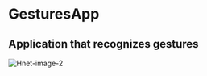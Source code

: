 # GesturesApp
## Application that recognizes gestures

![Hnet-image-2](https://user-images.githubusercontent.com/63499146/115398428-d2c03680-a1ef-11eb-9699-f69bc8201df7.gif)
